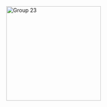 <img width="250" alt="Group 23" src="https://github.com/SilverDemons-PK/3D-Platformer-Kit/assets/92097566/630fc077-3997-4fc2-b25f-03419cf02dae">
